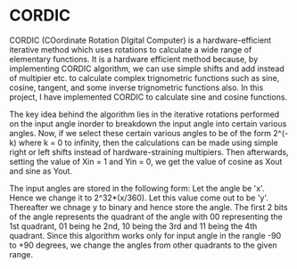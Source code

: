 # CORDIC

CORDIC (COordinate Rotation DIgital Computer) is a hardware-efficient iterative method which uses rotations to calculate a wide range of elementary functions. It is a hardware efficient method because, by implementing CORDIC algorithm, we can use simple shifts and add instead of multipier etc. to calculate complex trignometric functions such as sine, cosine, tangent, and some inverse trignometric functions also.  In this project, I have  implemented CORDIC to calculate sine and cosine functions.

The key idea behind the algorithm lies in the iterative rotations performed on the input angle inorder to breakdown the input angle into certain various angles. Now, if we select these certain various angles to be of the form 2^(-k) where k = 0 to infinity, then the calculations can be made using simple right or left shifts instead of hardware-straining multipiers. Then afterwards, setting the value of Xin = 1 and Yin = 0, we get the value of cosine as Xout and sine as Yout.

The input angles are stored in the following form: Let the angle be 'x'. Hence we change it to 2^32*(x/360). Let this value come out to be 'y'. Thereafter we chnage y to binary and hence store the angle. The first 2 bits of the angle represents the quadrant of the angle with 00 representing the 1st quadrant, 01 being he 2nd, 10 being the 3rd and 11 being the 4th quadrant. Since this algorithm works only for input angle in the rangle -90 to +90 degrees, we change the angles from other quadrants to the given range.
